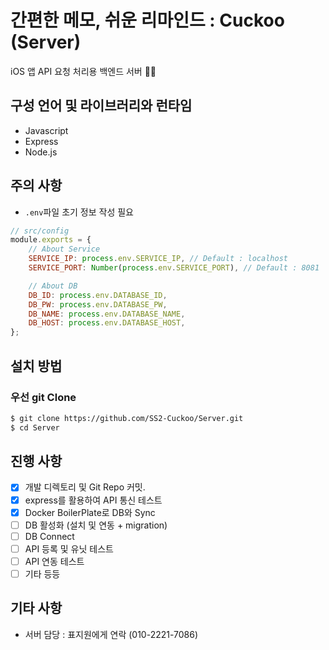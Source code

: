# 간편한 메모, 쉬운 리마인드 : Cuckoo (Server)

iOS 앱 API 요청 처리용 백엔드 서버 🧑‍💻

## 구성 언어 및 라이브러리와 런타임

-   Javascript
-   Express
-   Node.js

## 주의 사항

-   `.env`파일 초기 정보 작성 필요

```javascript
// src/config
module.exports = {
    // About Service
    SERVICE_IP: process.env.SERVICE_IP, // Default : localhost
    SERVICE_PORT: Number(process.env.SERVICE_PORT), // Default : 8081

    // About DB
    DB_ID: process.env.DATABASE_ID,
    DB_PW: process.env.DATABASE_PW,
    DB_NAME: process.env.DATABASE_NAME,
    DB_HOST: process.env.DATABASE_HOST,
};
```

## 설치 방법

### 우선 git Clone

```sh
$ git clone https://github.com/SS2-Cuckoo/Server.git
$ cd Server
```

## 진행 사항

-   [x] 개발 디렉토리 및 Git Repo 커밋.
-   [x] express를 활용하여 API 통신 테스트
-   [x] Docker BoilerPlate로 DB와 Sync
-   [ ] DB 활성화 (설치 및 연동 + migration)
-   [ ] DB Connect
-   [ ] API 등록 및 유닛 테스트
-   [ ] API 연동 테스트
-   [ ] 기타 등등

## 기타 사항

-   서버 담당 : 표지원에게 연락 (010-2221-7086)
